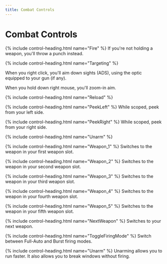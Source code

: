 ```yaml
---
title: Combat Controls
---
```


# Combat Controls

{% include control-heading.html name="Fire" %}
If you're not holding a weapon, you'll throw a punch instead.

{% include control-heading.html name="Targeting" %}

When you right click, you'll aim down sights (ADS), using the optic equipped to
your gun (if any).

When you hold down right mouse, you'll zoom-in aim.

{% include control-heading.html name="Reload" %}

{% include control-heading.html name="PeekLeft" %}
While scoped, peek from your left side.

{% include control-heading.html name="PeekRight" %}
While scoped, peek from your right side.

{% include control-heading.html name="Unarm" %}

{% include control-heading.html name="Weapon_1" %}
Switches to the weapon in your first weapon slot.

{% include control-heading.html name="Weapon_2" %}
Switches to the weapon in your second weapon slot.

{% include control-heading.html name="Weapon_3" %}
Switches to the weapon in your third weapon slot.

{% include control-heading.html name="Weapon_4" %}
Switches to the weapon in your fourth weapon slot.

{% include control-heading.html name="Weapon_5" %}
Switches to the weapon in your fifth weapon slot.

{% include control-heading.html name="NextWeapon" %}
Switches to your next weapon.

{% include control-heading.html name="ToggleFiringMode" %}
Switch between Full-Auto and Burst firing modes.

{% include control-heading.html name="Unarm" %}
Unarming allows you to run faster. It also allows you to break windows without
firing.